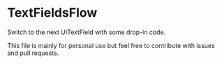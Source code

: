# TextFieldsFlow
Switch to the next UITextField with some drop-in code.

This file is mainly for personal use but feel free to contribute with issues and pull requests.
